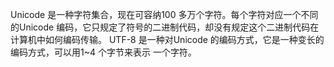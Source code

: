 Unicode 是一种字符集合，现在可容纳100 多万个字符。每个字符对应一个不同的Unicode
编码，它只规定了符号的二进制代码，却没有规定这个二进制代码在计算机中如何编码传输。
UTF-8 是一种对Unicode 的编码方式，它是一种变长的编码方式，可以用1~4 个字节来表示
一个字符。